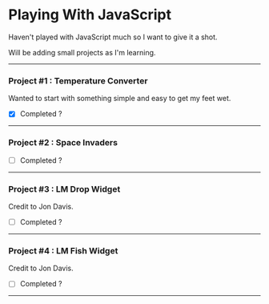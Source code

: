 # Playing With JavaScript
Haven't played with JavaScript much so I want to give it a shot.

Will be adding small projects as I'm learning.

---
### Project #1 : Temperature Converter

Wanted to start with something simple and easy to get my feet wet.

- [x] Completed ?

---

### Project #2 : Space Invaders

- [ ] Completed ?

---

### Project #3 : LM Drop Widget

Credit to Jon Davis.

- [ ] Completed ?

---

### Project #4 : LM Fish Widget

Credit to Jon Davis.

- [ ] Completed ?

---
